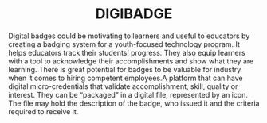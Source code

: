 <h1 align="center">DIGIBADGE</h1>
Digital badges could be motivating to learners and useful to educators by creating a badging system for a youth-focused technology program. It helps educators track their students’ progress. They also equip learners with a tool to acknowledge their accomplishments and show what they are learning. There is great potential for badges to be valuable for industry when it comes to hiring competent employees.A platform that can have digital micro-credentials that validate accomplishment, skill, quality or interest. They can be “packaged” in a digital file, represented by an icon. The file may hold the description of the badge, who issued it and the criteria required to receive it.
